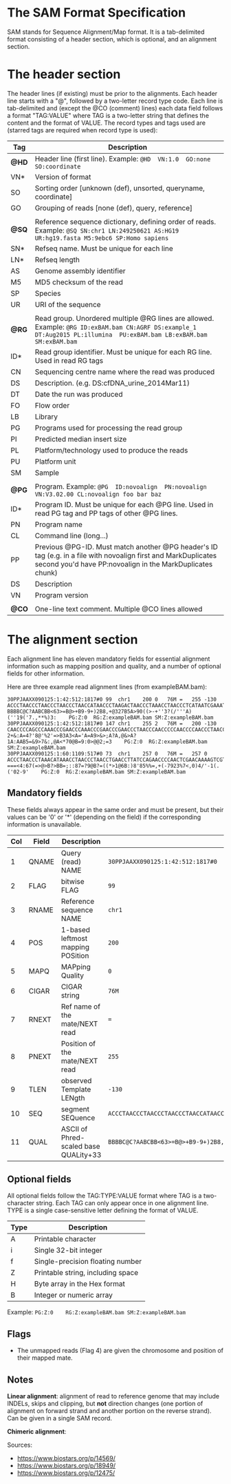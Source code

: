 The SAM Format Specification
============================
SAM stands for Sequence Alignment/Map format. It is a tab-delimited format
consisting of a header section, which is optional, and an alignment section.

# The header section
The header lines (if existing) must be prior to the alignments.
Each header line starts with a "@", followed by a two-letter record type code.
Each line is tab-delimited and (except the @CO (comment) lines) each data
field follows a format "TAG:VALUE" where TAG is a two-letter string that
defines the content and the format of VALUE.
The record types and tags used are (starred tags are required when record type
is used):

| Tag   | Description |
|-------|-------------|
| **@HD** | Header line (first line). Example: `@HD  VN:1.0  GO:none SO:coordinate `|
| VN* | Version of format |
| SO  | Sorting order [unknown (def), unsorted, queryname, coordinate] |
| GO  | Grouping of reads [none (def), query, reference] |
|||
| **@SQ** | Reference sequence dictionary, defining order of reads. Example: `@SQ SN:chr1 LN:249250621 AS:HG19 UR:hg19.fasta M5:9ebc6 SP:Homo sapiens` |
| SN* | Refseq name. Must be unique for each line |
| LN* | Refseq length |
| AS  | Genome assembly identifier |
| M5  | MD5 checksum of the read |
| SP  | Species |
| UR  | URI of the sequence |
|||
| **@RG** | Read group. Unordered multiple @RG lines are allowed. Example: `@RG ID:exBAM.bam CN:AGRF DS:example_1 DT:Aug2015 PL:illumina  PU:exBAM.bam LB:exBAM.bam SM:exBAM.bam` |
| ID* | Read group identifier. Must be unique for each RG line. Used in read RG tags |
| CN | Sequencing centre name where the read was produced                   |
| DS | Description. (e.g. DS:cfDNA_urine_2014Mar11)                         |
| DT | Date the run was produced                                            |
| FO | Flow order                                                           |
| LB | Library                                                              |
| PG | Programs used for processing the read group                          |
| PI | Predicted median insert size                                         |
| PL | Platform/technology used to produce the reads                        |
| PU | Platform unit                                                        |
| SM | Sample                                                               |
|||
| **@PG** | Program. Example: `@PG  ID:novoalign  PN:novoalign  VN:V3.02.00 CL:novoalign foo bar baz` |
| ID* | Program ID. Must be unique for each @PG line. Used in read PG tag and PP tags of other @PG lines. |
| PN  | Program name |
| CL  | Command line (long...) |
| PP  | Previous @PG-ID. Must match another @PG header's ID tag (e.g. in a file with novoalign first and MarkDuplicates second you'd have PP:novoalign in the MarkDuplicates chunk) |
| DS  | Description |
| VN  | Program version |
|||
| **@CO** | One-line text comment. Multiple @CO lines allowed |

# The alignment section
Each alignment line has eleven mandatory fields for essential alignment
information such as mapping position and quality, and a number of optional
fields for other information.

Here are three example read alignment lines (from exampleBAM.bam):

```
30PPJAAXX090125:1:42:512:1817#0	99	chr1	200	0	76M	=	255	-130	ACCCTAACCCTAACCCTAACCCTAACCATAACCCTAAGACTAACCCTAAACCTAACCCTCATAATCGAAATACAAC	BBBBC@C?AABCBB<63>=B@>+B9-9+)2B8,+@327B5A>90((>-+''3?(/'''A)(''19('7.,**%)3:	PG:Z:0	RG:Z:exampleBAM.bam	SM:Z:exampleBAM.bam
30PPJAAXX090125:1:42:512:1817#0	147	chr1	255	2	76M	=	200	-130	CAACCCCAGCCCAAACCCGAACCCAAACCCGAACCCGAACCCTAACCCAACCCCCAACCCCAACCCTAACCCTAAC	2+&:A=4?'8@'%2'=>B3A3<A='A=A9>&>;A?A,@&>A?1A:AAB5=&9>7&:,@A<*70@B=9:0>@@2;=3	PG:Z:0	RG:Z:exampleBAM.bam	SM:Z:exampleBAM.bam
30PPJAAXX090125:1:60:1109:517#0	73	chr1	257	0	76M	=	257	0	ACCCTAACCCTAAACATAAACCTAACCCTAACCTGAACCTTATCCAGAACCCCAACTCGAACAAAAGTCGTAACCT	===<4:67(=>@>B?>BB=;::87=?9@B?=((*>1@6B:)8'85%%=,+(-7923%7<,0)4/'-1(.('02-9'	PG:Z:0	RG:Z:exampleBAM.bam	SM:Z:exampleBAM.bam
```

## Mandatory fields
These fields always appear in the same order and must be present,
but their values can be '0' or '*' (depending on the field) if the
corresponding information is unavailable.

|Col |Field | Description               | Example                  |
|----|------|---------------------------|--------------------------|
| 1  |QNAME | Query (read) NAME | `30PPJAAXX090125:1:42:512:1817#0`|
| 2  |FLAG  | bitwise FLAG | `99` |
| 3  |RNAME | Reference sequence NAME | `chr1` |
| 4  |POS   | 1-based leftmost mapping POSition | `200` |
| 5  |MAPQ  | MAPping Quality | `0` |
| 6  |CIGAR | CIGAR string | `76M` |
| 7  |RNEXT | Ref name of the mate/NEXT read | `=` |
| 8  |PNEXT | Position of the mate/NEXT read | `255` |
| 9  |TLEN  | observed Template LENgth | `-130` |
| 10 |SEQ   | segment SEQuence | `ACCCTAACCCTAACCCTAACCCTAACCATAACCCTAAGACTAACCCTAAACCTAACCCTCATAATCGAAATACAAC` |
| 11 |QUAL  | ASCII of Phred-scaled base QUALity+33 | `BBBBC@C?AABCBB<63>=B@>+B9-9+)2B8,+@327B5A>90((>-+''3?(/'''A)(''19('7.,**%)3:` |

## Optional fields
All optional fields follow the TAG:TYPE:VALUE format where TAG is a
two-character string. Each TAG can only appear once in one alignment line.
TYPE is a single case-sensitive letter defining the format of VALUE.

| Type | Description |
|------|-------------|
| A | Printable character               |
| i | Single 32-bit integer             |
| f | Single-precision floating number  |
| Z | Printable string, including space |
| H | Byte array in the Hex format      |
| B | Integer or numeric array          |

Example: `PG:Z:0	RG:Z:exampleBAM.bam	SM:Z:exampleBAM.bam`

## Flags
* The unmapped reads (Flag 4) are given the chromosome and position of their
mapped mate.

## Notes
**Linear alignment**: alignment of read to reference genome that may include
INDELs, skips and clipping, but **not** direction changes (one portion of
alignment on forward strand and another portion on the reverse strand). Can be
given in a single SAM record.

**Chimeric alignment**: 

Sources:

* <https://www.biostars.org/p/14569/>
* <https://www.biostars.org/p/18949/>
* <https://www.biostars.org/p/12475/>


